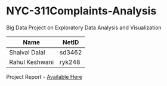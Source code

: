 # NYC-311Complaints-Analysis
Big Data Project on Exploratory Data Analysis and Visualization 

| Name             | NetID |
| -----------------| ------|
| Shaival Dalal    | sd3462|
| Rahul Keshwani   | ryk248|

Project Report - [Available Here](https://drive.google.com/file/d/1YZQSQpayjXccRBOwKdsOJZXpUZUKuq7P/view?usp=sharing)
